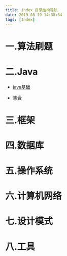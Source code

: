 ```yaml
---
title: index 目录结构导航
date: 2019-08-19 14:38:34
tags: [Index]
---
```


# 一.算法刷题

# 二.Java

- [java基础]()

- [集合]()

# 三.框架

# 四.数据库

# 五.操作系统

# 六.计算机网络

# 七.设计模式

# 八.工具
